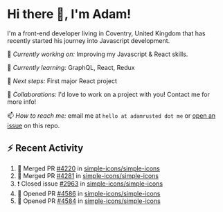 # Hi there 👋, I'm Adam!

I'm a front-end developer living in Coventry, United Kingdom that has recently started his journey into Javascript development.

🔨 *Currently working on:* Improving my Javascript & React skills.

🌱 *Currently learning:* GraphQL, React, Redux

🎯 *Next steps:* First major React project

🤝 *Collaborations:* I'd love to work on a project with you! Contact me for more info!

📫 *How to reach me:* email me at `hello at adamrusted dot me` or [open an issue](https://github.com/adamrusted/adamrusted/issues/new) on this repo.

## :zap: Recent Activity
<!--START_SECTION:activity-->
1. 🎉 Merged PR [#4220](https://github.com/simple-icons/simple-icons/pull/4220) in [simple-icons/simple-icons](https://github.com/simple-icons/simple-icons)
2. 🎉 Merged PR [#4281](https://github.com/simple-icons/simple-icons/pull/4281) in [simple-icons/simple-icons](https://github.com/simple-icons/simple-icons)
3. ❗️ Closed issue [#2963](https://github.com/simple-icons/simple-icons/issues/2963) in [simple-icons/simple-icons](https://github.com/simple-icons/simple-icons)
4. 💪 Opened PR [#4586](https://github.com/simple-icons/simple-icons/pull/4586) in [simple-icons/simple-icons](https://github.com/simple-icons/simple-icons)
5. 💪 Opened PR [#4584](https://github.com/simple-icons/simple-icons/pull/4584) in [simple-icons/simple-icons](https://github.com/simple-icons/simple-icons)
<!--END_SECTION:activity-->
